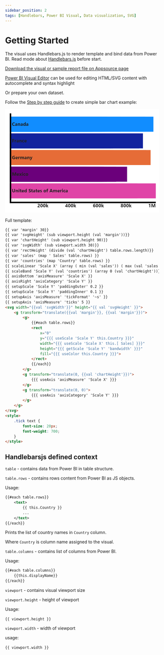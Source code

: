 ```yaml
---
sidebar_position: 2
tags: [Handlebars, Power BI Visual, Data visualization, SVG]
---
```


# Getting Started

The visual uses Handlebars.js to render template and bind data from Power BI. Read mode about [Handlebars.js](https://handlebarsjs.com/guide/) before start.

[Download the visual or sample report file on Appsource page](https://appsource.microsoft.com/en-us/product/power-bi-visuals/ilfatgaliev1696579877540.handlebars_visual?tab=Overview)

[Power BI Visual Editor](https://appsource.microsoft.com/en-US/product/PowerBIVisuals/ilfatgaliev1696579877540.editorvisual) can be used for editing HTML/SVG content with autocomplete and syntax highlight

Or prepare your own dataset.

Follow the [Step by step guide](./step-by-step.md) to create simple bar chart example:

![Bar chart example](./barchart-output.png)

Full template:

```html
{{ var 'margin' 30}}
{{ var 'svgHeight' (sub viewport.height (val 'margin'))}}
{{ var 'chartHeight' (sub viewport.height 90)}}
{{ var 'svgWidth' (sub viewport.width 30)}}
{{ var 'rectHeight' (divide (val 'chartHeight') table.rows.length)}}
{{ var 'sales' (map ' Sales' table.rows) }}
{{ var 'countries' (map 'Country' table.rows) }}
{{ scaleLinear 'Scale X' (array ( min (val 'sales')) ( max (val 'sales'))) (array 0 (val 'svgWidth'))}}
{{ scaleBand 'Scale Y' (val 'countries') (array 0 (val 'chartHeight'))}}
{{ axisBottom 'axisMeasure' 'Scale X' }}
{{ axisRight 'axisCategory' 'Scale Y' }}
{{ setupScale 'Scale Y' 'paddingOuter' 0.2 }}
{{ setupScale 'Scale Y' 'paddingInner' 0.1 }}
{{ setupAxis 'axisMeasure' 'tickFormat' '~s' }}
{{ setupAxis 'axisMeasure' 'ticks' 5 }}
<svg width="{{val 'svgWidth'}}" height="{{ val 'svgHeight' }}">
    <g transform="translate({{val 'margin'}}, {{val 'margin'}})">
        <g>
            {{#each table.rows}}
            <rect
                x="0"
                y="{{{ useScale 'Scale Y' this.Country }}}"
                width="{{{ useScale 'Scale X' this.[ Sales] }}}"
                height="{{{ getScale 'Scale Y' 'bandwidth' }}}"
                fill="{{{ useColor this.Country }}}">    
            </rect>
            {{/each}}
        </g>
        <g transform="translate(0, {{val 'chartHeight'}})">
            {{{ useAxis 'axisMeasure' 'Scale X' }}}
        </g>
        <g transform="translate(0, 0)">
            {{{ useAxis 'axisCategory' 'Scale Y' }}}
        </g>
    </g>
</svg>
<style>
    .tick text {
        font-size: 20px;
        font-weight: 700;
    }
</style>
```

## Handlebarsjs defined context

`table` - contains data from Power BI in table structure.

`table.rows` - contains rows content from Power BI as JS objects.

Usage:

```svg
{{#each table.rows}}
    <text>
        {{ this.Country }}   
        ...
    </text>
{{/each}}
```

Prints the list of country names in `Country` column.

Where `Country` is column name assigned to the visual.

`table.columns` - contains list of columns from Power BI.

Usage:

```svg
{{#each table.columns}}
    {{this.displayName}}
{{/each}}
```

`viewport` - contains visual viewport size

`viewport.height` - height of viewport

Usage:

`{{ viewport.height }}`

`viewport.width` - width of viewport

usage:

`{{ viewport.width }}`

